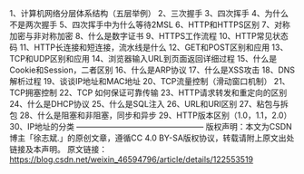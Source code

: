 1、计算机网络分层体系结构（五层举例）
2、三次握手
3、四次挥手
4、为什么不是两次握手
5、四次挥手中为什么等待2MSL
6、HTTP和HTTPS区别
7、对称加密与非对称加密
8、什么是数字证书
9、HTTPS工作流程
10、HTTP常见状态码
11、HTTP长连接和短连接，流水线是什么
12、GET和POST区别和应用
13、TCP和UDP区别和应用
14、浏览器输入URL到页面返回详细过程
15、什么是Cookie和Session，二者区别
16、什么是ARP协议
17、什么是XSS攻击
18、DNS解析过程
19、谈谈IP地址和MAC地址
20、TCP流量控制（滑动窗口机制）
21、TCP拥塞控制
22、TCP 如何保证可靠传输
23、HTTP请求转发和重定向的区别
24、什么是DHCP协议
25、什么是SQL注入
26、URL和URI区别
27、粘包与拆包
28、什么是阻塞和非阻塞，同步和异步
29、HTTP版本区别（1.0，1.1，2.0）
30、IP地址的分类
————————————————
版权声明：本文为CSDN博主「徐志斌.」的原创文章，遵循CC 4.0 BY-SA版权协议，转载请附上原文出处链接及本声明。
原文链接：https://blog.csdn.net/weixin_46594796/article/details/122553519